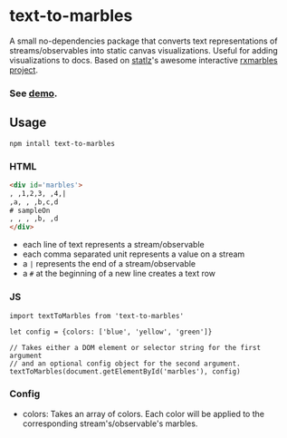 # text-to-marbles

A small no-dependencies package that converts text representations of streams/observables into static canvas visualizations. Useful for adding visualizations to docs. Based on [statlz](https://github.com/staltz)'s awesome interactive [rxmarbles project](https://github.com/staltz/rxmarbles).


### See [demo](https://yutakahoulette.github.io/text-to-marbles/demo).

## Usage

```
npm intall text-to-marbles
```

### HTML
```HTML
<div id='marbles'>
, ,1,2,3, ,4,|
,a, , ,b,c,d
# sampleOn
, , , ,b, ,d 
</div>

```
- each line of text represents a stream/observable 
- each comma separated unit represents a value on a stream
- a `|` represents the end of a stream/observable
- a `#` at the beginning of a new line creates a text row

### JS
```JS
import textToMarbles from 'text-to-marbles'

let config = {colors: ['blue', 'yellow', 'green']}

// Takes either a DOM element or selector string for the first argument
// and an optional config object for the second argument.
textToMarbles(document.getElementById('marbles'), config)
```

### Config
- colors: Takes an array of colors. Each color will be applied to the corresponding stream's/observable's marbles.





